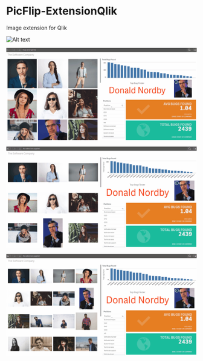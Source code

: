 # PicFlip-ExtensionQlik
Image extension for Qlik

![Alt text](./screenshots/Display1.gif?raw=true "Displaying normal usage")

![Alt text](./screenshots/SoftwareCompany_1.gif?raw=true "Displaying normal usage")

![Alt text](./screenshots/SoftwareCompany_4.gif?raw=true "Displaying normal usage")

![Alt text](./screenshots/SoftwareCompany_5.gif?raw=true "Displaying normal usage")
